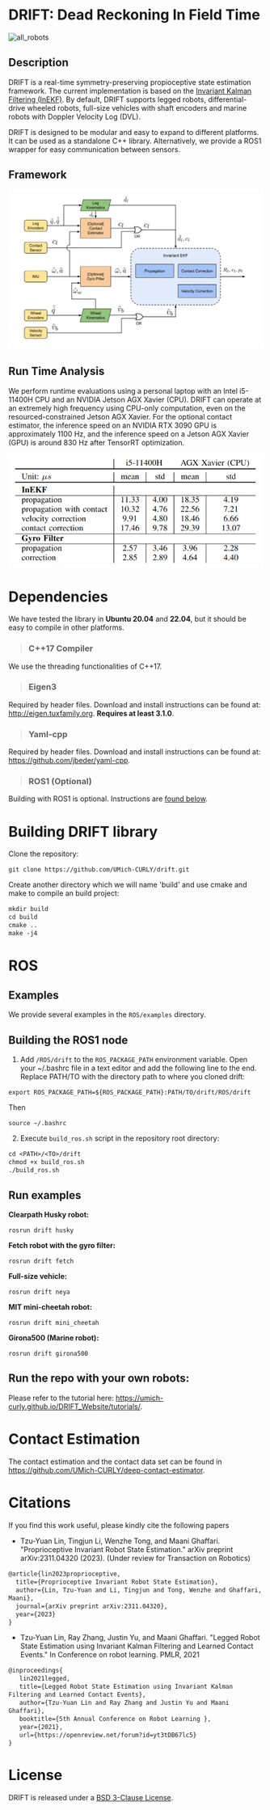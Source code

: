 # DRIFT: Dead Reckoning In Field Time
![all_robots](figures/drift_all_robots.gif?raw=true "Title")

## Description
DRIFT is a real-time symmetry-preserving propioceptive state estimation framework. The current implementation is based on the [Invariant Kalman Filtering (InEKF)](https://www.annualreviews.org/doi/10.1146/annurev-control-060117-105010). By default, DRIFT supports legged robots, differential-drive wheeled robots, full-size vehicles with shaft encoders and marine robots with Doppler Velocity Log (DVL). 

DRIFT is designed to be modular and easy to expand to different platforms. It can be used as a standalone C++ library. Alternatively, we provide a ROS1 wrapper for easy communication between sensors. 

## Framework
![flow_chart](figures/flow_chart.png?raw=true "flow chart")

## Run Time Analysis
We perform runtime evaluations using a personal laptop with an Intel i5-11400H CPU and an NVIDIA Jetson AGX Xavier (CPU). DRIFT can operate at an extremely high frequency using CPU-only computation, even on the resourced-constrained Jetson AGX Xavier. For the optional contact estimator, the inference speed on an NVIDIA RTX 3090 GPU is approximately 1100 Hz, and the inference speed on a Jetson AGX Xavier (GPU) is around 830 Hz after TensorRT optimization.

![run_time](figures/run_time.png?raw=true "run time")

# Dependencies
We have tested the library in **Ubuntu 20.04** and **22.04**, but it should be easy to compile in other platforms.

> ### C++17 Compiler
We use the threading functionalities of C++17.


> ### Eigen3
Required by header files. Download and install instructions can be found at: http://eigen.tuxfamily.org. **Requires at least 3.1.0**.

> ### Yaml-cpp
Required by header files. Download and install instructions can be found at: https://github.com/jbeder/yaml-cpp.

> ### ROS1 (Optional)
Building with ROS1 is optional. Instructions are [found below](https://github.com/UMich-CURLY/drift/tree/main#4-ros).

# Building DRIFT library

Clone the repository:
```
git clone https://github.com/UMich-CURLY/drift.git
```
Create another directory which we will name 'build' and use cmake and make to compile an build project:

```
mkdir build
cd build
cmake ..
make -j4
```

# ROS
## Examples
We provide several examples in the `ROS/examples` directory. 

## Building the ROS1 node
1. Add `/ROS/drift` to the `ROS_PACKAGE_PATH` environment variable. Open your ~/.bashrc file in a text editor and add the following line to the end. Replace PATH/TO with the directory path to where you cloned drift:

  ```
  export ROS_PACKAGE_PATH=${ROS_PACKAGE_PATH}:PATH/TO/drift/ROS/drift
  ```

  Then
  ```
  source ~/.bashrc
  ```
  
2. Execute `build_ros.sh` script in the repository root directory:

  ```
  cd <PATH>/<TO>/drift
  chmod +x build_ros.sh
  ./build_ros.sh
  ```

## Run examples
**Clearpath Husky robot:**
```
rosrun drift husky
```

**Fetch robot with the gyro filter:**
```
rosrun drift fetch
```

**Full-size vehicle:**
```
rosrun drift neya
```

**MIT mini-cheetah robot:**
```
rosrun drift mini_cheetah
```

**Girona500 (Marine robot):**
```
rosrun drift girona500
```

## Run the repo with your own robots:
Please refer to the tutorial here: https://umich-curly.github.io/DRIFT_Website/tutorials/.

# Contact Estimation
The contact estimation and the contact data set can be found in https://github.com/UMich-CURLY/deep-contact-estimator.

# Citations
If you find this work useful, please kindly cite the following papers

* Tzu-Yuan Lin, Tingjun Li, Wenzhe Tong, and Maani Ghaffari. "Proprioceptive Invariant Robot State Estimation." arXiv preprint arXiv:2311.04320 (2023). (Under review for Transaction on Robotics)
```
@article{lin2023proprioceptive,
  title={Proprioceptive Invariant Robot State Estimation},
  author={Lin, Tzu-Yuan and Li, Tingjun and Tong, Wenzhe and Ghaffari, Maani},
  journal={arXiv preprint arXiv:2311.04320},
  year={2023}
}
```
* Tzu-Yuan Lin, Ray Zhang, Justin Yu, and Maani Ghaffari. "Legged Robot State Estimation using Invariant Kalman Filtering and Learned Contact Events." In Conference on robot learning. PMLR, 2021
```
@inproceedings{
   lin2021legged,
   title={Legged Robot State Estimation using Invariant Kalman Filtering and Learned Contact Events},
   author={Tzu-Yuan Lin and Ray Zhang and Justin Yu and Maani Ghaffari},
   booktitle={5th Annual Conference on Robot Learning },
   year={2021},
   url={https://openreview.net/forum?id=yt3tDB67lc5}
}
```

# License
DRIFT is released under a [BSD 3-Clause License](https://github.com/UMich-CURLY/drift/blob/main/LICENSE). 